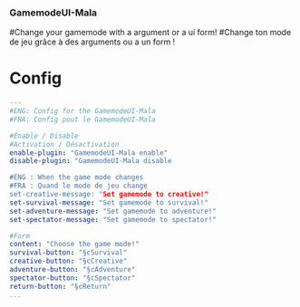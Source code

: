 ### GamemodeUI-Mala

#Change your gamemode with a argument or a ui form!
#Change ton mode de jeu grâce à des arguments ou a un form !

# Config
```yml
---
#ENG: Config for the GamemodeUI-Mala
#FRA: Config pout le GamemodeUI-Mala

#Enable / Disable
#Activation / Désactivation
enable-plugin: "GamemodeUI-Mala enable"
disable-plugin: "GamemodeUI-Mala disable

#ENG : When the game mode changes
#FRA : Quand le mode de jeu change
set-creative-message: "Set gamemode to creative!"
set-survival-message: "Set gamemode to survival!"
set-adventure-message: "Set gamemode to adventure!"
set-spectator-message: "Set gamemode to spectator!"

#Form
content: "Choose the game mode!"
survival-button: "§cSurvival"
creative-button: "§cCreative"
adventure-button: "§cAdventure"
spectator-button: "§cSpectator"
return-button: "§cReturn"
...
```
